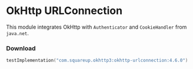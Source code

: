 OkHttp URLConnection
====================

This module integrates OkHttp with `Authenticator` and `CookieHandler` from `java.net`.

### Download

```kotlin
testImplementation("com.squareup.okhttp3:okhttp-urlconnection:4.6.0")
```
